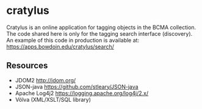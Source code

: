 # cratylus
Cratylus is an online application for tagging objects in the BCMA collection. The code shared here is only for the tagging search interface (discovery). An example of this code in production is available at: https://apps.bowdoin.edu/cratylus/search/

## Resources
* JDOM2 http://jdom.org/
* JSON-java https://github.com/stleary/JSON-java
* Apache Log4j2 https://logging.apache.org/log4j/2.x/
* Völva (XML/XSLT/SQL library)
